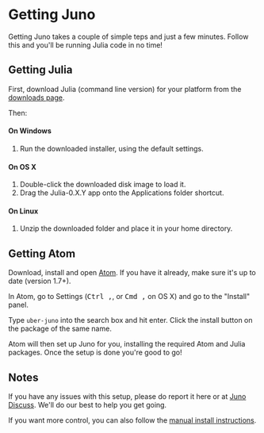 # Getting Juno

Getting Juno takes a couple of simple teps and just a few minutes. Follow this and you'll be running Julia code in no time!

## Getting Julia

First, download Julia (command line version) for your platform from the [downloads page](http://julialang.org/downloads/).

Then:

#### On Windows

1. Run the downloaded installer, using the default settings.

#### On OS X

1. Double-click the downloaded disk image to load it.
2. Drag the Julia-0.X.Y app onto the Applications folder shortcut.

#### On Linux

1. Unzip the downloaded folder and place it in your home directory.

## Getting Atom

Download, install and open [Atom](https://atom.io). If you have it already, make sure it's up to date (version 1.7+).

In Atom, go to Settings (<kbd>Ctrl ,</kbd>, or <kbd>Cmd ,</kbd> on OS X) and go to the "Install" panel.

Type `uber-juno` into the search box and hit enter. Click the install button on the package of the same name.

Atom will then set up Juno for you, installing the required Atom and Julia packages. Once the setup is done you're good to go!

## Notes

If you have any issues with this setup, please do report it here or at [Juno Discuss](http://discuss.junolab.org). We'll do our best to help you get going.

If you want more control, you can also follow the [manual install instructions](https://github.com/JunoLab/atom-julia-client/tree/master/manual).
